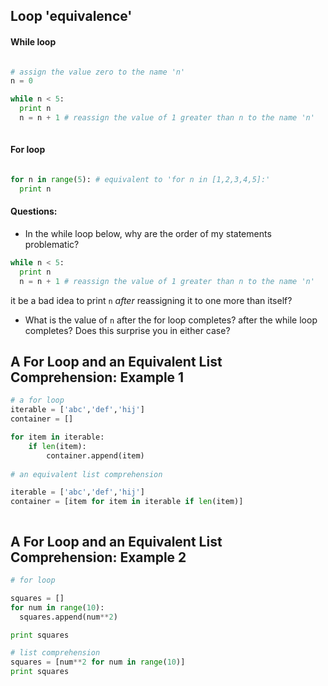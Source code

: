 ## Loop 'equivalence'

#### While loop

````python

# assign the value zero to the name 'n'
n = 0

while n < 5:
  print n
  n = n + 1 # reassign the value of 1 greater than n to the name 'n'
  
````

#### For loop


````python

for n in range(5): # equivalent to 'for n in [1,2,3,4,5]:'
  print n

````

#### Questions:
+ In the while loop below, why are the order of my statements problematic?

````python
while n < 5:
  print n
  n = n + 1 # reassign the value of 1 greater than n to the name 'n'
````


it be a bad idea to print `n` *after* reassigning it to one more than itself?
+ What is the value of `n` after the for loop completes? after the while loop completes? Does this surprise you in either case?

## A For Loop and an Equivalent List Comprehension: Example 1

````python 
# a for loop
iterable = ['abc','def','hij']
container = []

for item in iterable:
    if len(item):
        container.append(item)
    
# an equivalent list comprehension

iterable = ['abc','def','hij']
container = [item for item in iterable if len(item)]



````

## A For Loop and an Equivalent List Comprehension: Example 2

````python
# for loop

squares = []
for num in range(10):
  squares.append(num**2)

print squares
````

````python
# list comprehension
squares = [num**2 for num in range(10)]
print squares
````


